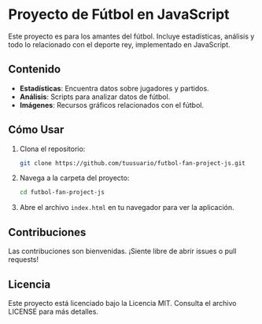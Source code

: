 # Proyecto de Fútbol en JavaScript

Este proyecto es para los amantes del fútbol. Incluye estadísticas, análisis y todo lo relacionado con el deporte rey, implementado en JavaScript.

## Contenido

- **Estadísticas**: Encuentra datos sobre jugadores y partidos.
- **Análisis**: Scripts para analizar datos de fútbol.
- **Imágenes**: Recursos gráficos relacionados con el fútbol.

## Cómo Usar

1. Clona el repositorio:
   ```bash
   git clone https://github.com/tuusuario/futbol-fan-project-js.git
   ```

2. Navega a la carpeta del proyecto:
   ```bash
   cd futbol-fan-project-js
   ```

3. Abre el archivo `index.html` en tu navegador para ver la aplicación.

## Contribuciones

Las contribuciones son bienvenidas. ¡Siente libre de abrir issues o pull requests!

## Licencia

Este proyecto está licenciado bajo la Licencia MIT. Consulta el archivo LICENSE para más detalles.
